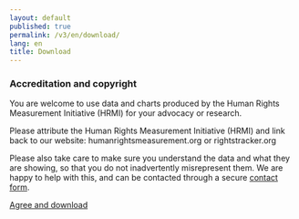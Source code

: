 ```yaml
---
layout: default
published: true
permalink: /v3/en/download/
lang: en
title: Download
---
```


### Accreditation and copyright

You are welcome to use data and charts produced by the Human Rights Measurement Initiative (HRMI) for your advocacy or research. 

Please attribute the Human Rights Measurement Initiative (HRMI) and link back to our website: humanrightsmeasurement.org or rightstracker.org

Please also take care to make sure you understand the data and what they are showing, so that you do not inadvertently misrepresent them. We are happy to help with this, and can be contacted through a secure [contact form](https://humanrightsmeasurement.org/about-hrmi/contact-hrmi/).

<a class="hero" href="https://data-store.humanrightsmeasurement.org/data/hrmi-data-download.zip" target="_blank">Agree and download</href>

